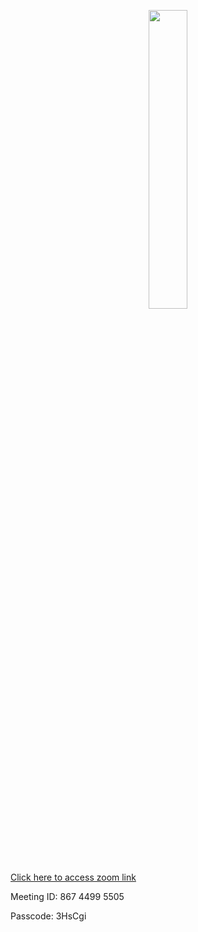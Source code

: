 <p align="center">
  <img src="https://raw.githubusercontent.com/jkimOTD/jkimOTD.github.io/master/assets/images/zoom%20lesson%20schedule.png" style="width: 35%;">
</p>

[Click here to access zoom link](https://us05web.zoom.us/j/86744995505?pwd=29WITGHCRPYDFCXbdYaaAzJ4KGfMQi.1)

Meeting ID: 867 4499 5505

Passcode: 3HsCgi
